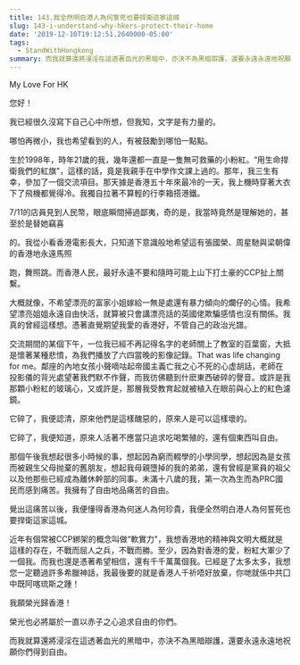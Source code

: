 ```yaml
---
title: 143.我全然明白港人為何誓死也要捍衛這家這城
slug: 143-i-understand-why-hkers-protect-their-home
date: '2019-12-10T19:12:51.2640000-05:00'
tags:
  - StandWithHongkong
summary: 而我就算還將浸淫在這透著血光的黑暗中，亦決不為黑暗辯護，還要永遠永遠地祝願你們得到自由。
---
```

My Love For HK

您好！

我已經很久沒寫下自己心中所想，但我知，文字是有力量的。



哪怕再微小，我也希望看到的人，有被鼓勵到哪怕一點點。



生於1998年，時年21歲的我，幾年還都一直是一隻無可救藥的小粉紅。“用生命捍衛我們的紅旗"，這樣的話，竟是我親手在中學作文課上過的。那年，我三生有幸，參加了一個交流項目。那天據是香港五十年來最冷的一天，我上機時穿著大衣下了飛機都覺得冷。我獨自拉著不算輕的行李箱搭港鐵。



7/11的店員見到人民幣，眼底瞬間掃過鄙夷，奇的是，我當時竟然是理解她的，甚至於是替她竊喜

的。我從小看香港電影長大，只知道下意識般地希望這有張國榮、周星馳與梁朝偉的香港地永遠馬照

跑，舞照跳。而香港人民，最好永遠不要和隨時可能上山下打土豪的CCP扯上關繫。



大概就像，不希望漂亮的富家小姐嫁給一無是處還有暴力傾向的爛仔的心情。我希望漂亮姐姐永遠自由快活，就算被只會講漂亮話的英國佬欺騙感情也沒有關係。我真的曾經這樣想。憑著直覺期望我愛的香港好，不管自己的政治光譜。



交流期間的某個下午，一位我已經不再記得名字的老師關上了教室的百葉窗，大抵是懷著某種悲憤，為我們播放了六四當晚的影像記錄。That was life changing for me。鄰座的內地女孩小聲嘀咕起帝國主義亡我之心不死的心虚胡話，老師在投影儀的背光處望著我們默不作聲，而我彷佛聽到什麽東西破碎的謦音。或許是我那顆小粉紅的玻璃心，又或許是，那層我受教育起就被植入在眼前與心上的紅色濾鏡。



它碎了，我便認清，原來他們是這樣醜惡的，原來人是可以這樣壞的。



它碎了，我便知道，原來人活著不應當只追求吃喝繁殖的，還有個東西叫自由。



那個午後我想起很多小時候的事，想起因為窮而輟學的小學同學，想起因為是女孩而被親生父母抛棄的舊朋友，想起我母親墮掉的我的弟弟，還有曾經是黨員的祖父以及他那些已經成為離休幹部的同事。未滿十八歲的我，第一次為生而為PRC國民而感到痛苦。我擁有了自由地品痛苦的自由。



覺出這痛苦以後，我便懂得香港為何迷人為何珍貴，我便全然明白港人為何誓死也要捍衛這家這城。



近年有個常被CCP綁架的概念叫做“軟實力"，我想香港地的精神與文明大概就是這樣的存在，不戰而屈人之兵，不戰而勝。至少，因為對香港的愛，粉紅大軍少了一個我。而我也還是憑著希望相信，還有千千萬萬個我。已經是了太多太多，我想您一定聽過許多希臘神話，我最後要的就是香港人千祈唔好放棄，你哋就係中共囗中既阿喀琉斯之踵！



我願榮光歸香港！



榮光也必將屬於一直以赤子之心追求自由的你們。



而我就算還將浸淫在這透著血光的黑暗中，亦決不為黑暗辯護，還要永遠永遠地祝願你們得到自由。
